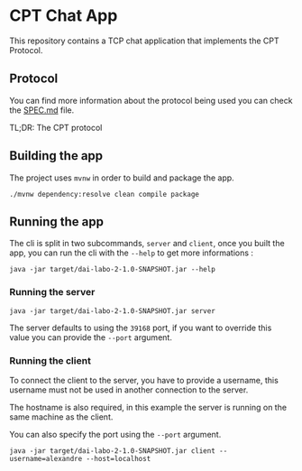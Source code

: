 # CPT Chat App

This repository contains a TCP chat application that implements the CPT Protocol.

## Protocol

You can find more information about the protocol being used you can check the [SPEC.md](./SPEC.md) file.

TL;DR:
The CPT protocol 

## Building the app

The project uses `mvnw` in order to build and package the app.

```
./mvnw dependency:resolve clean compile package
```

## Running the app

The cli is split in two subcommands, `server` and `client`, once you built the app, you can run the cli with the `--help` to get more informations :

```
java -jar target/dai-labo-2-1.0-SNAPSHOT.jar --help
```

### Running the server

```
java -jar target/dai-labo-2-1.0-SNAPSHOT.jar server
```

The server defaults to using the `39168` port, if you want to override this value you can provide the `--port` argument.

### Running the client

To connect the client to the server, you have to provide a username, this username must not be used in another connection to the server.

The hostname is also required, in this example the server is running on the same machine as the client.

You can also specify the port using the `--port` argument.

```
java -jar target/dai-labo-2-1.0-SNAPSHOT.jar client --username=alexandre --host=localhost
```
